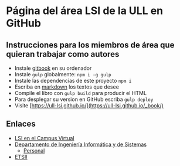 # Página del área LSI de la  ULL en GitHub


## Instrucciones para los miembros de área que quieran trabajar como autores

* Instale [gitbook](https://github.com/GitbookIO/gitbook/blob/master/docs/setup.md) en su ordenador
* Instale `gulp` globalmente: `npm i -g gulp`
* Instale las dependencias de este proyecto `npm i`
* Escriba en [markdown](https://es.wikipedia.org/wiki/Markdown)  los textos que desee
* Compile el libro con `gulp build` para producir el HTML
* Para desplegar su version en GitHub escriba `gulp deploy`
* Visite [https://ull-lsi.github.io/](https://ull-lsi.github.io/_book/)

## Enlaces 

* [LSI en el Campus Virtual](https://campusvirtual.ull.es/entornos/mod/forum/discuss.php?d=1783)
* [Departamento de Ingeniería Informática y de Sistemas](https://www.ull.es/departamentos/ingenieria-informatica-sistemas/)
  - [Personal](https://www.ull.es/departamentos/ingenieria-informatica-sistemas/personal/)
* [ETSII](https://www.ull.es/view/centros/etsii/Inicio/es)
